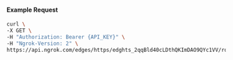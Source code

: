 <!-- Code generated for API Clients. DO NOT EDIT. -->

#### Example Request

```bash
curl \
-X GET \
-H "Authorization: Bearer {API_KEY}" \
-H "Ngrok-Version: 2" \
https://api.ngrok.com/edges/https/edghts_2qqBld40cLDthQKImDAO9QYc1VV/routes/edghtsrt_2qqBlXD76egjfeCL7wC09yzEr7f/oidc
```
